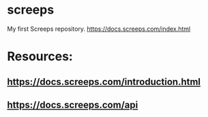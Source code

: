 # screeps
My first Screeps repository. https://docs.screeps.com/index.html


# Resources: 
## https://docs.screeps.com/introduction.html
## https://docs.screeps.com/api